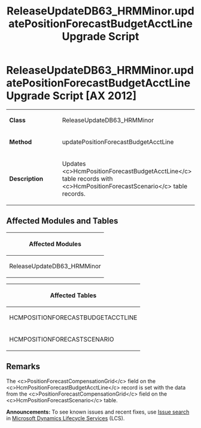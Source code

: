 ﻿---
title: ReleaseUpdateDB63_HRMMinor.updatePositionForecastBudgetAcctLine Upgrade Script
TOCTitle: ReleaseUpdateDB63_HRMMinor.updatePositionForecastBudgetAcctLine Upgrade Script
ms:assetid: 0fa58266-32eb-ef16-d619-c3a2af4ca5ab
ms:mtpsurl: https://msdn.microsoft.com/en-us/library/Dn975034(v=AX.60)
ms:contentKeyID: 65236148
ms.date: 05/18/2015
mtps_version: v=AX.60
---

# ReleaseUpdateDB63\_HRMMinor.updatePositionForecastBudgetAcctLine Upgrade Script [AX 2012]


<table>
<colgroup>
<col style="width: 50%" />
<col style="width: 50%" />
</colgroup>
<tbody>
<tr class="odd">
<td><p><strong>Class</strong></p></td>
<td><p>ReleaseUpdateDB63_HRMMinor</p></td>
</tr>
<tr class="even">
<td><p><strong>Method</strong></p></td>
<td><p>updatePositionForecastBudgetAcctLine</p></td>
</tr>
<tr class="odd">
<td><p><strong>Description</strong></p></td>
<td><p>Updates &lt;c&gt;HcmPositionForecastBudgetAcctLine&lt;/c&gt; table records with &lt;c&gt;HcmPositionForecastScenario&lt;/c&gt; table records.</p></td>
</tr>
</tbody>
</table>


## Affected Modules and Tables

<table>
<colgroup>
<col style="width: 100%" />
</colgroup>
<thead>
<tr class="header">
<th><p>Affected Modules</p></th>
</tr>
</thead>
<tbody>
<tr class="odd">
<td><p>ReleaseUpdateDB63_HRMMinor</p></td>
</tr>
</tbody>
</table>


<table>
<colgroup>
<col style="width: 100%" />
</colgroup>
<thead>
<tr class="header">
<th><p>Affected Tables</p></th>
</tr>
</thead>
<tbody>
<tr class="odd">
<td><p>HCMPOSITIONFORECASTBUDGETACCTLINE</p></td>
</tr>
<tr class="even">
<td><p>HCMPOSITIONFORECASTSCENARIO</p></td>
</tr>
</tbody>
</table>


## Remarks

The \<c\>PositionForecastCompensationGrid\</c\> field on the \<c\>HcmPositionForecastBudgetAcctLine\</c\> record is set with the data from the \<c\>PositionForecastCompensationGrid\</c\> field on the \<c\>HcmPositionForecastScenario\</c\> table.

  
**Announcements:** To see known issues and recent fixes, use [Issue search](http://go.microsoft.com/fwlink/?linkid=389258) in [Microsoft Dynamics Lifecycle Services](http://go.microsoft.com/fwlink/?linkid=306505) (LCS).

